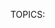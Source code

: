 TOPICS: <script>
AUTHORS: ExE Boss; ExE-Boss@github.com; github:ExE-Boss
         Sphinx; SphinxKnight@github.com; github:SphinxKnight
         Mojtaba Javan; javan.mojtaba@gmail.com; github:mrmowji
         Victor Paolo C. Reyes; preyes323@github.com; github:preyes323
         Chris Mills; chrisdavidmills@mozilla.net; mdn:chrisdavidmills
         Sebastian Zartner; SebastianZ@github.com; github:SebastianZ
         Masahiro Fujimoto; mfujimot@gmail.com; github:mfuji09
         Michael[tm] Smith; mike@w3.org; github:sideshowbarker
         Trent; tbillington@github.com; github:tbillington
         Wasim Hossain; wascloud@github.com; github:wascloud
         Florian Scholz; fscholz@mozilla.net; mdn:fscholz
         Joe Medley; jmedley@chromium.org; github:jpmedley
         Fuqiao Xue; xfq@mozilla.net; mdn:xfq
         Eric Shepherd; eshepherd@mozilla.com; github:a2sheppy
         Milan Raj; rajsite@mozilla.net; mdn:rajsite
         Philipp A.; flying-sheep@web.de; github:flying-sheep
         Teoli; teoli@mozilla.net; mdn:teoli
         Yue Wu; tiancaiwuyue@mozilla.net; mdn:tiancaiwuyue
         Marc-Aurèle DARCHE; madarche@github.com; github:madarche
         Timo Tijhof; krinklemail@gmail.com; github:Krinkle
         Oleg Torbasow; torbasow@mozilla.net; mdn:torbasow
         PhistucK; phistuck@mozilla.net; mdn:phistuck
         Vlad GURDIGA; gurdiga@gmail.com; github:gurdiga
         Janet Swisher; jmswisher@github.com; github:jmswisher
         Mike Whitfield; mgwhitfield@mozilla.net; mdn:mgwhitfield
         Florian Bender; fbender@mozilla.net; mdn:fbender
         Nickolay Ponomarev; asqueella@gmail.com; github:nickolay
         Jérémie Patonnier; Jeremie@mozilla.net; mdn:Jeremie
         luke; Luke314@mozilla.net; mdn:Luke314
         Syrian; Syrian-Guy@mozilla.net; mdn:Syrian-Guy
         Karen Scarfone; kscarfone@mozilla.net; mdn:kscarfone
         Chris Adams; chris@improbable.org; github:acdha
         Keiichi; ethertank@mozilla.net; mdn:ethertank
         Paul Irish; paul.irish@mozilla.net; mdn:paul.irish
         Jonathan Wilsson; jwilsson@github.com; github:jwilsson
         Jonas Sicking; sicking@mozilla.net; mdn:sicking
         Kris Maglione; kmaglione@mozilla.net; mdn:kmaglione

# `<script>`

The **HTML `<script>` element** is used to embed or reference executable code; this is typically
used to embed or refer to JavaScript code. The `<script>` element can also be used with other
languages, such as WebGL's GLSL shader programming language.

|  |  |
| :-- | :-- |
| **Content categories** | Metadata content, Flow content, Phrasing content.|
| **Permitted content** | Dynamic script such as text/javascript.|
| **Tag omission** | None, both the starting and ending tag are mandatory.|
| **Permitted parents** | Any element that accepts metadata content, or any element that accepts phrasing content.|
| **Permitted ARIA** | roles None |
| **DOM interface** | `HTMLScriptElement` |

## Attributes

This element includes the [global attributes](https://wiki.developer.mozilla.org/en-US/docs/HTML/Global_attributes).

| Attribute | Description |
| :-- | :-- |
| `async` | This is a Boolean attribute indicating that the browser should, if possible, load the script asynchronously.<br>**error:** This attribute must not be used if the `src` attribute is absent (i.e. for inline scripts). If it is included in this case it will have no effect.<br>Browsers usually assume the worst case scenario and load scripts synchronously, (i.e. `async="false"`) during HTML parsing.<br>Dynamically inserted scripts (using `document.createElement()`) load asynchronously by default, so to turn on synchronous loading (i.e. scripts load in the order they were inserted) set `async="false"`.<br>See Browser compatibility for notes on browser support. See Also Async scripts for asm.js.
| `crossorigin` | Normal script elements pass minimal information to the `window.onerror` for scripts which do not pass the standard CORS checks. To allow error logging for sites which use a separate domain for static media, use this attribute. See CORS settings attributes for a more descriptive explanation of its valid arguments.
| `defer` | This Boolean attribute is set to indicate to a browser that the script is meant to be executed after the document has been parsed, but before firing `DOMContentLoaded`.<br>Scripts with the `defer` attribute will prevent the `DOMContentLoaded` event from firing until the script has loaded and finished evaluating.<br>**error:** This attribute must not be used if the src attribute is absent (i.e. for inline scripts), in this case it would have no effect. To achieve a similar effect for dynamically inserted scripts use `async="false"` instead. Scripts with the `defer` attribute will execute in the order in which they appear in the document.
| `integrity` | This attribute contains inline metadata that a user agent can use to verify that a fetched resource has been delivered free of unexpected manipulation. See Subresource Integrity.
| `nomodule` | This Boolean attribute is set to indicate that the script should not be executed in browsers that support ES2015 modules — in effect, this can be used to serve fallback scripts to older browsers that do not support modular JavaScript code.
| `nonce` |A cryptographic nonce (number used once) to whitelist inline scripts in a script-src Content-Security-Policy. The server must generate a unique nonce value each time it transmits a policy. It is critical to provide a nonce that cannot be guessed as bypassing a resource's policy is otherwise trivial.
| `referrerpolicy` | Indicates which referrer to send when fetching the script, or resources fetched by the script:<br>`no-referrer`: The `Referer` header will not be sent.<br>`no-referrer-when-downgrade` (default): The `Referer` header will not be sent to origins without TLS (HTTPS).<br>`origin`: The sent referrer will be limited to the origin of the referring page: its scheme, host, and port.<br>`origin-when-cross-origin`: The referrer sent to other origins will be limited to the scheme, the host, and the port. Navigations on the same origin will still include the path.<br>`same-origin`: A referrer will be sent for same origin, but cross-origin requests will contain no referrer information.<br>`strict-origin`: Only send the origin of the document as the referrer when the protocol security level stays the same (e.g. HTTPS→HTTPS), but don't send it to a less secure destination (e.g. HTTPS→HTTP).<br>`strict-origin-when-cross-origin`: Send a full URL when performing a same-origin request, but only send the origin when the protocol security level stays the same (e.g.HTTPS→HTTPS), and send no header to a less secure destination (e.g. HTTPS→HTTP).<br>`unsafe-url`: The referrer will include the origin and the path (but not the fragment, password, or username). This value is unsafe, because it leaks origins and paths from TLS-protected resources to insecure origins.<br>**Note:** An empty string value (`""`) is both the default value, and a fallback value if `referrerpolicy` is not supported. If `referrerpolicy` is not explicitly specified on the `<script>` element, it will adopt a higher-level referrer policy, i.e. one set on the whole document or domain. If a higher-level policy is not available, the empty string is treated as being equivalent to `no-referrer-when-downgrade`.
| `src` | This attribute specifies the URI of an external script; this can be used as an alternative to embedding a script directly within a document.<br>**error:**If a `script` element has a `src` attribute specified, it should not have a script embedded inside its TOPICS since it can lead to unexpected behavior. The unexpected behavior is because it is only the JavaScript in the file referenced in the `src` attribute that will be added to the HTML page.
| `type` | This attribute indicates the type of script represented. The value of this attribute will be in one of the following categories:

- **Omitted or a JavaScript MIME type**: This indicates the script is JavaScript. The HTML5
specification urges authors to omit the attribute rather than provide a redundant MIME type.
In earlier browsers, this identified the scripting language of the embedded or
imported (via the `src` attribute) code. JavaScript MIME types are listed in the specification.
- **module**: Causes the code to be treated as a JavaScript module. The processing of the script
contents is not affected by the `charset` and `defer` attributes. For information on using `module`,
see our JavaScript modules guide.
- **Any other value**: The embedded content is treated as a data block which won't be processed by
the browser. Developers must use a valid MIME type that is not a JavaScript MIME type to denote data
blocks. The `src` attribute will be ignored.

!!! warn "Don't try this at home"
    Note: in Firefox you could specify the version of JavaScript contained in a `<script>`
    element by including a non-standard `version` parameter inside the type attribute — for example
    `type="text/javascript;version=1.8"`. This has been removed in Firefox 59 (see bug 1428745).

## Notes

Scripts without `async` , `defer` or `type="module"` attributes, as well as inline scripts,
are fetched and executed immediately, before the browser continues to parse the page.

The script should be served with the `text/javascript` MIME type, but browsers are lenient and
only block them if the script is served with an image type (`image/*`); a video type (`video/*`);
an audio (`audio/*`) type; or `text/csv`. If the script is blocked, an `error` is sent to the
element, if not a `load` event is sent.

## Examples

### Basic Usage

These examples show how to import script using the `<script>` element in both HTML4 and HTML5.

```html
<!-- HTML4 -->
<script type="text/javascript" src="javascript.js"></script>

<!-- HTML5 -->
<script src="javascript.js"></script>
```

### Module Fallback

Browsers that support the `module` value for the `type` attribute ignore any script with a `nomodule`
attribute. That enables you to use module scripts while also providing `nomodule`-marked fallback
scripts for non-supporting browsers.

```html
<script type="module" src="main.js"></script>
<script nomodule src="fallback.js"></script>
```
